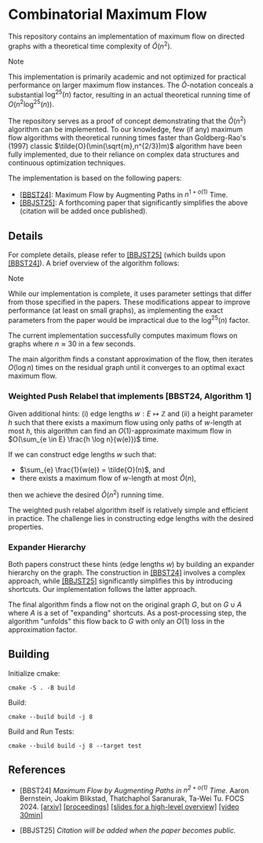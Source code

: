 # Combinatorial Maximum Flow
This repository contains an implementation of maximum flow on directed graphs with a theoretical time complexity of $\tilde{O}(n^2)$.

> [!NOTE]
> This implementation is primarily academic and not optimized for practical performance on larger maximum flow instances. The $\tilde{O}$-notation conceals a substantial $\log^{25}(n)$ factor, resulting in an actual theoretical running time of $O(n^2 \log^{25}(n))$.
>
> The repository serves as a proof of concept demonstrating that the $\tilde{O}(n^2)$ algorithm can be implemented. To our knowledge, few (if any) maximum flow algorithms with theoretical running times faster than Goldberg-Rao's (1997) classic $\tilde{O}(\min(\sqrt{m},n^{2/3})m)$ algorithm have been fully implemented, due to their reliance on complex data structures and continuous optimization techniques.

The implementation is based on the following papers:
* [[BBST24]](#BBST24): Maximum Flow by Augmenting Paths in $n^{1+o(1)}$ Time.
* [[BBJST25]](#BBJST25): A forthcoming paper that significantly simplifies the above (citation will be added once published).

## Details
For complete details, please refer to [[BBJST25]](#BBJST25) (which builds upon [[BBST24]](#BBST24)). A brief overview of the algorithm follows:

> [!NOTE]
> While our implementation is complete, it uses parameter settings that differ from those specified in the papers. These modifications appear to improve performance (at least on small graphs), as implementing the exact parameters from the paper would be impractical due to the $\log^{25}(n)$ factor.
>
> The current implementation successfully computes maximum flows on graphs where $n \approx 30$ in a few seconds.

The main algorithm finds a constant approximation of the flow, then iterates $O(\log n)$ times on the residual graph until it converges to an optimal exact maximum flow.

### Weighted Push Relabel that implements [BBST24, Algorithm 1]
Given additional hints: (i) edge lengths $w : E \mapsto \mathbb{Z}$ and (ii) a height parameter $h$ such that there exists a maximum flow using only paths of $w$-length at most $h$, this algorithm can find an $O(1)$-approximate maximum flow in $O(\sum_{e \in E} \frac{h \log n}{w(e)})$ time.

If we can construct edge lengths $w$ such that:
* $\sum_{e} \frac{1}{w(e)} = \tilde{O}(n)$, and
* there exists a maximum flow of $w$-length at most $\tilde{O}(n)$,

then we achieve the desired $\tilde{O}(n^2)$ running time.

The weighted push relabel algorithm itself is relatively simple and efficient in practice. The challenge lies in constructing edge lengths with the desired properties.

### Expander Hierarchy
Both papers construct these hints (edge lengths $w$) by building an expander hierarchy on the graph. The construction in [[BBST24]](#BBST24) involves a complex approach, while [[BBJST25]](#BBJST25) significantly simplifies this by introducing shortcuts. Our implementation follows the latter approach.

The final algorithm finds a flow not on the original graph $G$, but on $G \cup A$ where $A$ is a set of "expanding" shortcuts. As a post-processing step, the algorithm "unfolds" this flow back to $G$ with only an $O(1)$ loss in the approximation factor.

## Building
Initialize cmake:
```
cmake -S . -B build
```

Build:
```
cmake --build build -j 8
```

Build and Run Tests:
```
cmake --build build -j 8 --target test
```

## References
* [BBST24] <a name="BBST24"></a> *Maximum Flow by Augmenting Paths in $n^{2+o(1)}$ Time.*
Aaron Bernstein, Joakim Blikstad, Thatchaphol Saranurak, Ta-Wei Tu. 
FOCS 2024.
[[arxiv]](https://arxiv.org/abs/2406.03648)
[[proceedings]](https://doi.org/10.1109/FOCS61266.2024.00123)
[[slides for a high-level overview]](https://blikstad.gitlab.io/slides/Combinatorial_Maximum_Flow.pdf)
[[video 30min]](https://youtu.be/K3RgpJmgmUI)

* [BBJST25] <a name="BBJST25"></a> *Citation will be added when the paper becomes public.*
